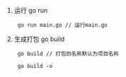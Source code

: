 1. 运行 go run

        go run main.go // 运行main.go 

2. 生成打包 go build

        go build // 打包的名称默认为项目名称

        go build -o 